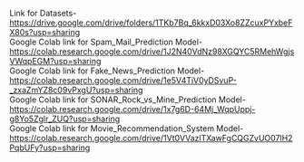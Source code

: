 Link for Datasets- <br>
https://drive.google.com/drive/folders/1TKb7Bq_6kkxD03Xo8ZZcuxPYxbeFX80s?usp=sharing <br>
Google Colab link for Spam_Mail_Prediction Model- <br>
https://colab.research.google.com/drive/1J2N40VdNz98XGQYC5RMehWgjsVWqpEGM?usp=sharing <br>
Google Colab link for Fake_News_Prediction Model- <br>
https://colab.research.google.com/drive/1e5V4TiV0yDSvuP-_zxaZmYZ8c09vPxgU?usp=sharing <br>
Google Colab link for SONAR_Rock_vs_Mine_Prediction Model- <br>
https://colab.research.google.com/drive/1x7g6D-64Mj_WqpUppj-g8Yo5Zglr_ZUQ?usp=sharing <br>
Google Colab link for Movie_Recommendation_System Model- <br>
https://colab.research.google.com/drive/1Vt0VVazlTXawFgCQGZvUO07lH2PqbUFy?usp=sharing
